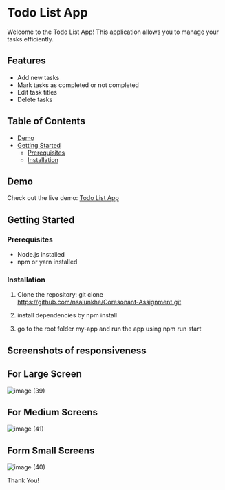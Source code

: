 
# Todo List App

Welcome to the Todo List App! This application allows you to manage your tasks efficiently.

## Features

- Add new tasks
- Mark tasks as completed or not completed
- Edit task titles
- Delete tasks

## Table of Contents

- [Demo](#demo)
- [Getting Started](#getting-started)
  - [Prerequisites](#prerequisites)
  - [Installation](#installation)

## Demo

Check out the live demo: [Todo List App](https://peaceful-paletas-63d766.netlify.app/)

## Getting Started

### Prerequisites

- Node.js installed
- npm or yarn installed

### Installation

1. Clone the repository:
   git clone https://github.com/nsalunkhe/Coresonant-Assignment.git

2. install dependencies by npm install 

3. go to the root folder my-app and run the app using npm run start


## Screenshots of responsiveness

 <h2> For Large Screen</h2>

 ![image (39)](https://github.com/nsalunkhe/Coresonant-Assignment/assets/101391587/b79d7e43-6344-449a-bb05-4ebbae17bb3c)

 <h2> For Medium Screens</h2>

 ![image (41)](https://github.com/nsalunkhe/Coresonant-Assignment/assets/101391587/d7137e07-dc2a-45c3-b096-b857dfcb6b81)

<h2>Form Small Screens</h2>

 ![image (40)](https://github.com/nsalunkhe/Coresonant-Assignment/assets/101391587/b7786e04-9e8b-4e46-83d3-1ca7dac023c8)


Thank You!
